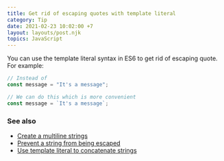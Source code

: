 ```yaml
---
title: Get rid of escaping quotes with template literal
category: Tip
date: 2021-02-23 10:02:00 +7
layout: layouts/post.njk
topics: JavaScript
---
```


You can use the template literal syntax in ES6 to get rid of escaping quote. For example:

```js
// Instead of
const message = "It's a message";

// We can do this which is more convenient
const message = `It's a message`;
```

### See also

-   [Create a multiline strings](/create-a-multiline-strings.html)
-   [Prevent a string from being escaped](/prevent-a-string-from-being-escaped.html)
-   [Use template literal to concatenate strings](/use-template-literal-to-concatenate-strings.html)
